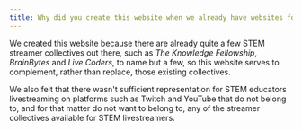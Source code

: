 ```yaml
---
title: Why did you create this website when we already have websites for collectives such as <em>The Knowledge Fellowship</em>?
---
```

We created this website because there are already quite a few STEM streamer collectives out there, such as _The Knowledge Fellowship_, _BrainBytes_ and _Live Coders_, to name but a few, so this website serves to complement, rather than replace, those existing collectives.

We also felt that there wasn't sufficient representation for STEM educators livestreaming on platforms such as Twitch and YouTube that do not belong to, and for that matter do not want to belong to, any of the streamer collectives available for STEM livestreamers.
